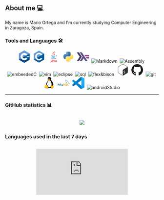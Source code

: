 ## About me 💻
My name is Mario Ortega and I'm currently studying Computer Engineering in Zaragoza, Spain.

### Tools and Languages 🛠️

<div align="center">
    <img src="https://github.com/devicons/devicon/blob/master/icons/cplusplus/cplusplus-original.svg" title="C++" alt="C++" width="40" height="40"/>&nbsp;
    <img src="https://github.com/devicons/devicon/blob/master/icons/c/c-original.svg" title="C" alt="C" width="40" height="40"/>&nbsp;
    <img src="https://github.com/devicons/devicon/blob/master/icons/java/java-original-wordmark.svg" title="Java" alt="Java" width="40" height="40"/>&nbsp;
    <img src="https://github.com/devicons/devicon/blob/master/icons/python/python-original.svg" title="Python" alt="Python" width="40" height="40"/>&nbsp;
     <img src="https://github.com/devicons/devicon/blob/master/icons/haskell/haskell-original.svg" title="Haskell" alt="Haskell" width="40" height="40"/>&nbsp;
    <img src="https://upload.wikimedia.org/wikipedia/commons/thumb/4/41/1280px_Markdown_with_White_Background.png/640px-1280px_Markdown_with_White_Background.png" title="Markdown" alt="Markdown" width="40" height="40"/>&nbsp;
    <img src="https://www.powerandcables.com/wp-content/uploads/2021/02/ASM-Symbol-Blue-Tight-002-min.png" title="Assembly" alt="Assembly" width="40" height="40"/>&nbsp;
    <img src="https://cdn.jsdelivr.net/gh/devicons/devicon/icons/embeddedc/embeddedc-original.svg" title="embeededC" alt="embeededC" width="40" height="40"/>&nbsp;
    <img src="https://cdn.jsdelivr.net/gh/devicons/devicon/icons/vim/vim-original.svg" title="vim" alt="vim" width="40" height="40"/>&nbsp;
    <img src="https://user-images.githubusercontent.com/11943860/46922575-7017cf80-cfe1-11e8-845a-0cd198fb546c.png" title="eclipse" alt="eclipse" width="40" height="40"/>&nbsp;
    <img src="https://symbols.getvecta.com/stencil_27/81_sql-database.712f6a994f.svg" title="sql" alt="sql" width="40" height="40"/>&nbsp;
    <img src="https://i.ytimg.com/vi/yZ6Po_kEkD8/maxresdefault.jpg" title="flex&bison" alt="flex&bison" width="40" height="40"/>&nbsp;
    <img src="https://github.com/devicons/devicon/blob/master/icons/bash/bash-original.svg" title="bash" alt="bash" width="40" height="40"/>&nbsp;
      <img src="https://github.com/devicons/devicon/blob/master/icons/github/github-original.svg" title="github" alt="github" width="40" height="40"/>&nbsp;
    <img src="https://cdn.jsdelivr.net/gh/devicons/devicon/icons/git/git-original.svg" title="git" alt="git" width="40" height="40"/>&nbsp;
        <img src="https://github.com/devicons/devicon/blob/master/icons/linux/linux-original.svg" title="linux" alt="linux" width="40" height="40"/>&nbsp;
        <img src="https://github.com/devicons/devicon/blob/master/icons/mysql/mysql-original-wordmark.svg" title="mysql" alt="mysql" width="40" height="40"/>&nbsp;
            <img src="https://github.com/devicons/devicon/blob/master/icons/vscode/vscode-original.svg" title="vscode" alt="vscode" width="40" height="40"/>&nbsp;
    <img src="https://cdn.jsdelivr.net/gh/devicons/devicon/icons/androidstudio/androidstudio-original.svg" title="androidStudio" alt="androidStudio" width="40" height="40"/>&nbsp;
    
    
 </div>

<hr />

### GitHub statistics 📊
<h2 align="center"> <img src = "https://github-readme-streak-stats.herokuapp.com?user=mariooc04&theme=radical"(https://git.io/streak-stats) /> </h2>

### Languages used in the last 7 days
<h2 align="center"><figure><embed src="https://wakatime.com/share/@011b38e4-c2e3-43ea-a174-2ad840952b7d/5e64be6a-847a-4fe7-b3c4-fe538f8ee879.svg"></embed></figure> </h2>
